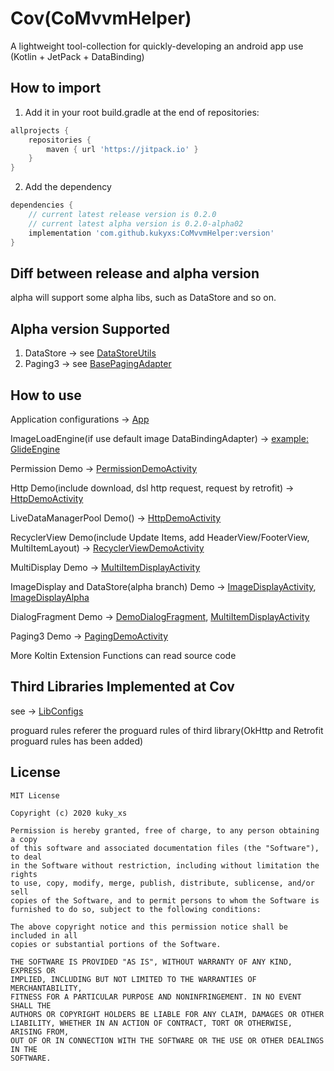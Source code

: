 # Cov(CoMvvmHelper)
A lightweight tool-collection for quickly-developing an android app use (Kotlin + JetPack + DataBinding)

## How to import 
1. Add it in your root build.gradle at the end of repositories:
```groovy
allprojects {
	repositories {
		maven { url 'https://jitpack.io' }
	}
}
```

2. Add the dependency
```groovy
dependencies {
    // current latest release version is 0.2.0
    // current latest alpha version is 0.2.0-alpha02
	implementation 'com.github.kukyxs:CoMvvmHelper:version'
}
```


## Diff between release and alpha version
alpha will support some alpha libs, such as DataStore and so on.


## Alpha version Supported
1. DataStore -> see [DataStoreUtils](https://github.com/kukyxs/CoMvvmHelper/blob/alpha/comvvmhelper/src/main/java/com/kk/android/comvvmhelper/utils/DataStoreUtils.kt)
2. Paging3 -> see [BasePagingAdapter](https://github.com/kukyxs/CoMvvmHelper/blob/alpha/comvvmhelper/src/main/java/com/kk/android/comvvmhelper/ui/BasePagingAdapter.kt)


## How to use
Application configurations -> [App](https://github.com/kukyxs/CoMvvmHelper/blob/master/app/src/main/java/com/kuky/comvvmhelper/App.kt)


ImageLoadEngine(if use default image DataBindingAdapter) -> [example: GlideEngine](https://github.com/kukyxs/CoMvvmHelper/blob/master/app/src/main/java/com/kuky/comvvmhelper/helper/GlideEngine.kt)


Permission Demo -> [PermissionDemoActivity](https://github.com/kukyxs/CoMvvmHelper/blob/master/app/src/main/java/com/kuky/comvvmhelper/ui/activity/PermissionDemoActivity.kt)


Http Demo(include download, dsl http request, request by retrofit) -> [HttpDemoActivity](https://github.com/kukyxs/CoMvvmHelper/blob/master/app/src/main/java/com/kuky/comvvmhelper/ui/activity/HttpDemoActivity.kt)


LiveDataManagerPool Demo() -> [HttpDemoActivity](https://github.com/kukyxs/CoMvvmHelper/blob/master/app/src/main/java/com/kuky/comvvmhelper/ui/activity/HttpDemoActivity.kt)


RecyclerView Demo(include Update Items, add HeaderView/FooterView, MultiItemLayout) -> [RecyclerViewDemoActivity](https://github.com/kukyxs/CoMvvmHelper/blob/master/app/src/main/java/com/kuky/comvvmhelper/ui/activity/RecyclerViewDemoActivity.kt)


MultiDisplay Demo -> [MultiItemDisplayActivity](https://github.com/kukyxs/CoMvvmHelper/blob/master/app/src/main/java/com/kuky/comvvmhelper/ui/activity/MultiItemDisplayActivity.kt)


ImageDisplay and DataStore(alpha branch) Demo -> [ImageDisplayActivity](https://github.com/kukyxs/CoMvvmHelper/blob/master/app/src/main/java/com/kuky/comvvmhelper/ui/activity/ImageDisplayActivity.kt), [ImageDisplayAlpha](https://github.com/kukyxs/CoMvvmHelper/blob/alpha/app/src/main/java/com/kuky/comvvmhelper/ui/activity/ImageDisplayActivity.kt)


DialogFragment Demo -> [DemoDialogFragment](https://github.com/kukyxs/CoMvvmHelper/blob/master/app/src/main/java/com/kuky/comvvmhelper/ui/DemoDialogFragment.kt), [MultiItemDisplayActivity](https://github.com/kukyxs/CoMvvmHelper/blob/master/app/src/main/java/com/kuky/comvvmhelper/ui/activity/MultiItemDisplayActivity.kt)


Paging3 Demo -> [PagingDemoActivity](https://github.com/kukyxs/CoMvvmHelper/blob/alpha/app/src/main/java/com/kuky/comvvmhelper/ui/activity/PagingDemoActivity.kt)


More Koltin Extension Functions can read source code

## Third Libraries Implemented at Cov
see -> [LibConfigs](https://github.com/kukyxs/CoMvvmHelper/blob/master/configs.gradle)

proguard rules referer the proguard rules of third library(OkHttp and Retrofit proguard rules has been added)

## License
```text
MIT License

Copyright (c) 2020 kuky_xs

Permission is hereby granted, free of charge, to any person obtaining a copy
of this software and associated documentation files (the "Software"), to deal
in the Software without restriction, including without limitation the rights
to use, copy, modify, merge, publish, distribute, sublicense, and/or sell
copies of the Software, and to permit persons to whom the Software is
furnished to do so, subject to the following conditions:

The above copyright notice and this permission notice shall be included in all
copies or substantial portions of the Software.

THE SOFTWARE IS PROVIDED "AS IS", WITHOUT WARRANTY OF ANY KIND, EXPRESS OR
IMPLIED, INCLUDING BUT NOT LIMITED TO THE WARRANTIES OF MERCHANTABILITY,
FITNESS FOR A PARTICULAR PURPOSE AND NONINFRINGEMENT. IN NO EVENT SHALL THE
AUTHORS OR COPYRIGHT HOLDERS BE LIABLE FOR ANY CLAIM, DAMAGES OR OTHER
LIABILITY, WHETHER IN AN ACTION OF CONTRACT, TORT OR OTHERWISE, ARISING FROM,
OUT OF OR IN CONNECTION WITH THE SOFTWARE OR THE USE OR OTHER DEALINGS IN THE
SOFTWARE.
```
